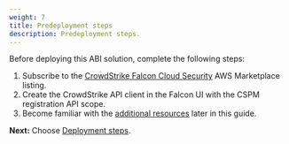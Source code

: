```yaml
---
weight: 7
title: Predeployment steps
description: Predeployment steps.
---
```


Before deploying this ABI solution, complete the following steps:

1. Subscribe to the [CrowdStrike Falcon Cloud Security](https://aws.amazon.com/marketplace/pp/prodview-l6ti2ml2i2g6y?ref_=esp&feature_=FeaturedProducts) AWS Marketplace listing.
2. Create the CrowdStrike API client in the Falcon UI with the CSPM registration API scope.
3. Become familiar with the [additional resources](https://link) later in this guide.

**Next:** Choose [Deployment steps](/deployment-steps/index.html).